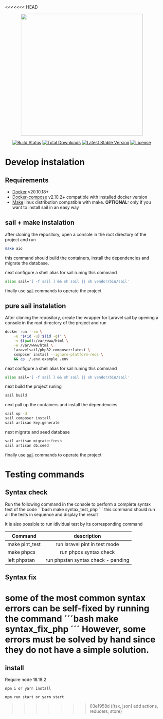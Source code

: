<<<<<<< HEAD
<p align="center"><a href="https://laravel.com" target="_blank"><img src="https://raw.githubusercontent.com/laravel/art/master/logo-lockup/5%20SVG/2%20CMYK/1%20Full%20Color/laravel-logolockup-cmyk-red.svg" width="400"></a></p>

<p align="center">
<a href="https://travis-ci.org/laravel/framework"><img src="https://travis-ci.org/laravel/framework.svg" alt="Build Status"></a>
<a href="https://packagist.org/packages/laravel/framework"><img src="https://img.shields.io/packagist/dt/laravel/framework" alt="Total Downloads"></a>
<a href="https://packagist.org/packages/laravel/framework"><img src="https://img.shields.io/packagist/v/laravel/framework" alt="Latest Stable Version"></a>
<a href="https://packagist.org/packages/laravel/framework"><img src="https://img.shields.io/packagist/l/laravel/framework" alt="License"></a>
</p>

# Develop instalation
## Requirements
* [Docker](https://docs.docker.com/engine/install) v20.10.18+
* [Docker-compose](https://docs.docker.com/compose/install) v2.10.2+ compatible with installed docker version
* [Make](https://linuxhint.com/install-make-ubuntu) linux distribution compatible with make.  **OPTIONAL:** only if you want to install sail in an easy way

## sail + make instalation

after cloning the repository, open a console in the root directory of the project and run
```bash
make aio
```
this command should build the containers, install the dependencies and migrate the database.

next configure a shell alias for sail runing this command
```bash
alias sail='[ -f sail ] && sh sail || sh vendor/bin/sail'
```
finally use [sail](https://laravel.com/docs/8.x/sail) commands to operate the project

## pure sail instalation

After cloning the repository, create the wrapper for Laravel sail by opening a console in the root directory of the project and run
```bash
docker run --rm \
    -u "$(id -u):$(id -g)" \
    -v $(pwd):/var/www/html \
    -w /var/www/html \
    laravelsail/php82-composer:latest \
    composer install --ignore-platform-reqs \
    && cp ./.env.example .env
```
next configure a shell alias for sail runing this command
```bash
alias sail='[ -f sail ] && sh sail || sh vendor/bin/sail'
```
next build the project runing
```bash
sail build
```
next pull up the containers and install the dependencies
```bash
sail up -d
sail composer install
sail artisan key:generate
```
next migrate and seed database
```bash
sail artisan migrate:fresh
sail artisan db:seed
```
finally use [sail](https://laravel.com/docs/8.x/sail) commands to operate the project

# Testing commands

## Syntax check

Run the following command in the console to perform a complete syntax test of the code
´´´bash
make syntax_test_php
´´´
this command should run all the tests in sequence and display the result

it is also possible to run idividual test by its corresponding command

| Command       | description                       |
| ------------- |:---------------------------------:|
| make pint_test| run laravel pint in test mode     |
| make phpcs    | run phpcs syntax check            |
| left phpstan  | run phpstan syntax check - pending|

## Syntax fix

some of the most common syntax errors can be self-fixed by running the command
´´´bash
make syntax_fix_php
´´´
However, some errors must be solved by hand since they do not have a simple solution.
=======
## install

Require node 18.18.2
```
npm i or yarn install
```
```
npm run start or yarn start
```
>>>>>>> 03e1958d ([tsx, json] add actions, reducers, store)
